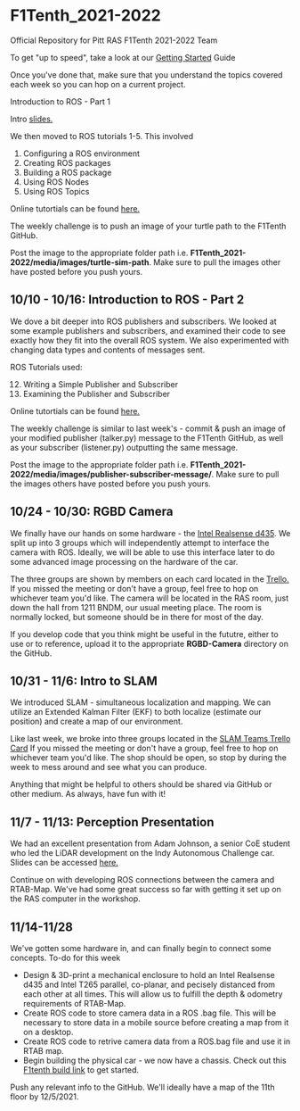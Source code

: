 # F1Tenth_2021-2022
Official Repository for Pitt RAS F1Tenth 2021-2022 Team 

To get "up to speed", take a look at our [Getting Started](https://docs.google.com/document/d/1MPcZuDyK1n8SSpPkCYEtRkjRHpZaNV0-Qj5Cd3Ra4kE/edit?usp=sharing) Guide

Once you've done that, make sure that you understand the topics covered each week so you can hop on a current project.

Introduction to ROS - Part 1

Intro [slides.](https://docs.google.com/presentation/d/10-BS7uOYaSVuBZqPPlhUMrAvJ8rqE7bGuX3cjUwzc6Q/edit?usp=sharing)

We then moved to ROS tutorials 1-5. This involved

1. Configuring a ROS environment
2. Creating ROS packages 
3. Building a ROS package
4. Using ROS Nodes
5. Using ROS Topics

Online tutortials can be found [here.](http://wiki.ros.org/ROS/Tutorials)

The weekly challenge is to push an image of your turtle path to the F1Tenth GitHub.

Post the image to the appropriate folder path i.e. **F1Tenth_2021-2022/media/images/turtle-sim-path**. Make sure to pull the images other have posted before you push yours. 

## 10/10 - 10/16: Introduction to ROS - Part 2

We dove a bit deeper into ROS publishers and subscribers. We looked at some example publishers and subscribers, and examined their code to see exactly how they fit into the overall ROS system. We also experimented with changing data types and contents of messages sent. 

ROS Tutorials used: 

12. Writing a Simple Publisher and Subscriber 
13. Examining the Publisher and Subscriber 

Online tutortials can be found [here.](http://wiki.ros.org/ROS/Tutorials)

The weekly challenge is similar to last week's - commit & push an image of your modified publisher (talker.py) message to the F1Tenth GitHub, as well as your subscriber (listener.py) outputting the same message.

Post the image to the appropriate folder path i.e. **F1Tenth_2021-2022/media/images/publisher-subscriber-message/**. Make sure to pull the images others have posted before you push yours. 


## 10/24 - 10/30: RGBD Camera 

We finally have our hands on some hardware - the [Intel Realsense d435](https://www.intelrealsense.com/depth-camera-d435/). We split up into 3 groups which will independently attempt to interface the camera with ROS. Ideally, we will be able to use this interface later to do some advanced image processing on the hardware of the car. 

The three groups are shown by members on each card located in the [Trello.](https://trello.com/b/ofsd7s9F/weekly-sprint) If you missed the meeting or don't have a group, feel free to hop on whichever team you'd like. The camera will be located in the RAS room, just down the hall from 1211 BNDM, our usual meeting place. The room is normally locked, but someone should be in there for most of the day. 

If you develop code that you think might be useful in the fututre, either to use or to reference, upload it to the appropriate **RGBD-Camera** directory on the GitHub. 

## 10/31 - 11/6: Intro to SLAM

We introduced SLAM - simultaneous localization and mapping. We can utilize an Extended Kalman Filter (EKF) to both localize (estimate our position) and create a map of our environment. 

Like last week, we broke into three groups located in the [SLAM Teams Trello Card](https://trello.com/b/ofsd7s9F/weekly-sprint) If you missed the meeting or don't have a group, feel free to hop on whichever team you'd like. The shop should be open, so stop by during the week to mess around and see what you can produce.

Anything that might be helpful to others should be shared via GitHub or other medium. As always, have fun with it!

## 11/7 - 11/13: Perception Presentation 

We had an excellent presentation from Adam Johnson, a senior CoE student who led the LiDAR development on the Indy Autonomous Challenge car. Slides can be accessed [here.](https://docs.google.com/presentation/d/1OpZpCFbR4MlRBM9_tBVKmbXkI15ABNUqcTTLkb2kKVQ/edit?usp=sharing)

Continue on with developing ROS connections between the camera and RTAB-Map. We've had some great success so far with getting it set up on the RAS computer in the workshop.

## 11/14-11/28

We've gotten some hardware in, and can finally begin to connect some concepts. To-do for this week
- Design & 3D-print a mechanical enclosure to hold an Intel Realsense d435 and Intel T265 parallel, co-planar, and pecisely distanced from each other at all times. This will allow us to fulfill the depth & odometry requirements of RTAB-Map.
- Create ROS code to store camera data in a ROS .bag file. This will be necessary to store data in a mobile source before creating a map from it on a desktop.
- Create ROS code to retrive camera data from a ROS.bag file and use it in RTAB map. 
- Begin building the physical car - we now have a chassis. Check out this [F1tenth build link](https://f1tenth.org/build.html) to get started. 

Push any relevant info to the GitHub. We'll ideally have a map of the 11th floor by 12/5/2021. 

